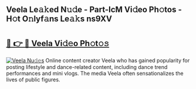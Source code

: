 ## Veela Le𝚊𝚔ed N𝚞𝚍e - Part-IcM Vi𝚍eo Ph𝚘tos - H𝚘t O𝚗lyf𝚊ns Le𝚊𝚔s ns9XV

# <h2><a href="http://hf3i4jn.feru.top/?c=Veela">🔗 👉 🔴 Veela Vi𝚍𝚎o Ph𝚘t𝚘𝚜</a></h2>

[![Veela Nu𝚍𝚎s](https://i.imgur.com/0TWrTi3.gif)](http://hf3i4jn.feru.top/?c=Veela)
Online content creator Veela who has gained popularity for posting lifestyle and dance-related content, including dance trend performances and mini vlogs. The media Veela often sensationalizes the lives of public figures. 
